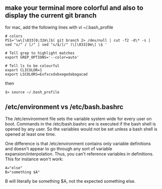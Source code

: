 

## make your terminal more colorful and also to display the current git branch

for mac, add the following lines with vi ~/.bash_profile
```
# colors
PS1='\w\[\033[0;32m\]$( git branch 2> /dev/null | cut -f2 -d\* -s | sed "s/^ / [/" | sed "s/$/]/" )\[\033[0m\] \$ '

# Tell grep to highlight matches
export GREP_OPTIONS='--color=auto'

# Tell ls to be colourful
export CLICOLOR=1
export LSCOLORS=Exfxcxdxbxegedabagacad
```
then 
```
$> source ~/.bash_profile
```

## /etc/environment vs /etc/bash.bashrc   

The /etc/environment file sets the variable system wide for every user on boot. Commands in the /etc/bash.bashrc are is executed if the bash shell is opened by any user. So the variables would not be set unless a bash shell is opened at least one time.

One difference is that /etc/environment contains only variable definitions and doesn't appear to go through any sort of variable expansion/interpolation. Thus, you can't reference variables in definitions. This for instance won't work:
```
A="else"
B="something $A"
```
B will literally be something $A, not the expected something else.

